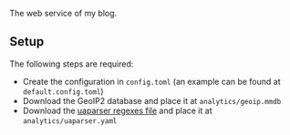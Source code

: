 The web service of my blog.

## Setup

The following steps are required:
- Create the configuration in `config.toml` (an example can be found at `default.config.toml`)
- Download the GeoIP2 database and place it at `analytics/geoip.mmdb`
- Download the [uaparser regexes file](https://raw.githubusercontent.com/ua-parser/uap-core/master/regexes.yaml) and place it at `analytics/uaparser.yaml`
